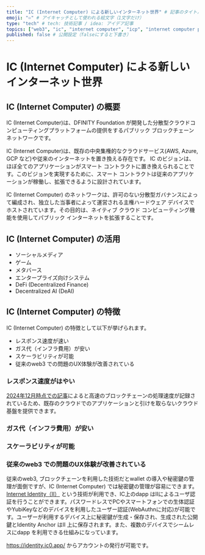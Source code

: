 ```yaml
---
title: "IC (Internet Computer) による新しいインターネット世界" # 記事のタイトル
emoji: "♾️" # アイキャッチとして使われる絵文字（1文字だけ）
type: "tech" # tech: 技術記事 / idea: アイデア記事
topics: ["web3", "ic", "internet computer", "icp", "internet computer protocol", "icp hackathon"] # タグ。["markdown", "rust", "aws"]のように指定する
published: false # 公開設定（falseにすると下書き）
---
```


# IC (Internet Computer) による新しいインターネット世界

## IC (Internet Computer) の概要

IC (Internet Computer)は、DFINITY Foundation が開発した分散型クラウドコンピューティングプラットフォームの提供をするパブリック ブロックチェーン ネットワークです。

IC (Internet Computer)は、既存の中央集権的なクラウドサービス(AWS, Azure, GCP など)や従来のインターネットを置き換える存在です。
IC のビジョンは、ほぼ全てのアプリケーションがスマート コントラクトに置き換えられることです。このビジョンを実現するために、スマート コントラクトは従来のアプリケーションが稼働し、拡張できるように設計されています。

IC (Internet Computer) のネットワークは、許可のない分散型ガバナンスによって編成され、独立した当事者によって運営される主権ハードウェア デバイスでホストされています。その目的は、ネイティブ クラウド コンピューティング機能を使用してパブリック インターネットを拡張することです。

## IC (Internet Computer) の活用


- ソーシャルメディア
- ゲーム
- メタバース
- エンタープライズ向けシステム
- DeFi (Decentralized Finance)
- Decentralized AI (DeAI)

## IC (Internet Computer) の特徴

IC (Internet Computer) の特徴として以下が挙げられます。

- レスポンス速度が速い
- ガス代（インフラ費用）が安い
- スケーラビリティが可能
- 従来のweb3 での問題のUX体験が改善されている

### レスポンス速度がはやい

[2024年12月時点での記事](https://www.icp-japan.org/post/icp-world-tps)によると高速のブロックチェーンの処理速度が記録されているため、既存のクラウドでのアプリケーションと引けを取らないクラウド基盤を提供できます。

### ガス代（インフラ費用）が安い

### スケーラビリティが可能

### 従来のweb3 での問題のUX体験が改善されている

従来のweb3, ブロックチェーンを利用した技術だとwallet の導入や秘密鍵の管理が面倒ですが、IC (Internet Computer) では秘密鍵の管理が容易にできます。
[Internet Identity（II）](https://internetcomputer.org/internet-identity) という技術が利用でき、IC上のdapp はIIによるユーザ認証を行うことができます。パスワードレスでPCやスマートフォンでの生体認証やYubiKeyなどのデバイスを利用したユーザー認証(WebAuthnに対応)が可能です。ユーザーが利用するデバイス上に秘密鍵が生成・保存され、生成された公開鍵とIdentity Anchor はII 上に保存されます。また、複数のデバイスでシームレスにdapp を利用できる仕組みになっています。

https://identity.ic0.app/ からアカウントの発行が可能です。

